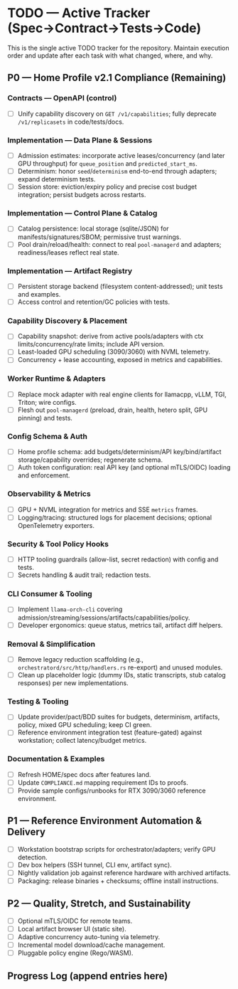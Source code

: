 # TODO — Active Tracker (Spec→Contract→Tests→Code)

This is the single active TODO tracker for the repository. Maintain execution order and update after each task with what changed, where, and why.

## P0 — Home Profile v2.1 Compliance (Remaining)

### Contracts — OpenAPI (control)
- [ ] Unify capability discovery on `GET /v1/capabilities`; fully deprecate `/v1/replicasets` in code/tests/docs.

### Implementation — Data Plane & Sessions
- [ ] Admission estimates: incorporate active leases/concurrency (and later GPU throughput) for `queue_position` and `predicted_start_ms`.
- [ ] Determinism: honor `seed`/`determinism` end-to-end through adapters; expand determinism tests.
- [ ] Session store: eviction/expiry policy and precise cost budget integration; persist budgets across restarts.

### Implementation — Control Plane & Catalog
- [ ] Catalog persistence: local storage (sqlite/JSON) for manifests/signatures/SBOM; permissive trust warnings.
- [ ] Pool drain/reload/health: connect to real `pool-managerd` and adapters; readiness/leases reflect real state.

### Implementation — Artifact Registry
- [ ] Persistent storage backend (filesystem content-addressed); unit tests and examples.
- [ ] Access control and retention/GC policies with tests.

### Capability Discovery & Placement
- [ ] Capability snapshot: derive from active pools/adapters with ctx limits/concurrency/rate limits; include API version.
- [ ] Least-loaded GPU scheduling (3090/3060) with NVML telemetry.
- [ ] Concurrency + lease accounting, exposed in metrics and capabilities.

### Worker Runtime & Adapters
- [ ] Replace mock adapter with real engine clients for llamacpp, vLLM, TGI, Triton; wire configs.
- [ ] Flesh out `pool-managerd` (preload, drain, health, hetero split, GPU pinning) and tests.

### Config Schema & Auth
- [ ] Home profile schema: add budgets/determinism/API key/bind/artifact storage/capability overrides; regenerate schema.
- [ ] Auth token configuration: real API key (and optional mTLS/OIDC) loading and enforcement.

### Observability & Metrics
- [ ] GPU + NVML integration for metrics and SSE `metrics` frames.
- [ ] Logging/tracing: structured logs for placement decisions; optional OpenTelemetry exporters.

### Security & Tool Policy Hooks
- [ ] HTTP tooling guardrails (allow-list, secret redaction) with config and tests.
- [ ] Secrets handling & audit trail; redaction tests.

### CLI Consumer & Tooling
- [ ] Implement `llama-orch-cli` covering admission/streaming/sessions/artifacts/capabilities/policy.
- [ ] Developer ergonomics: queue status, metrics tail, artifact diff helpers.

### Removal & Simplification
- [ ] Remove legacy reduction scaffolding (e.g., `orchestratord/src/http/handlers.rs` re-export) and unused modules.
- [ ] Clean up placeholder logic (dummy IDs, static transcripts, stub catalog responses) per new implementations.

### Testing & Tooling
- [ ] Update provider/pact/BDD suites for budgets, determinism, artifacts, policy, mixed GPU scheduling; keep CI green.
- [ ] Reference environment integration test (feature-gated) against workstation; collect latency/budget metrics.

### Documentation & Examples
- [ ] Refresh HOME/spec docs after features land.
- [ ] Update `COMPLIANCE.md` mapping requirement IDs to proofs.
- [ ] Provide sample configs/runbooks for RTX 3090/3060 reference environment.

## P1 — Reference Environment Automation & Delivery
- [ ] Workstation bootstrap scripts for orchestrator/adapters; verify GPU detection.
- [ ] Dev box helpers (SSH tunnel, CLI env, artifact sync).
- [ ] Nightly validation job against reference hardware with archived artifacts.
- [ ] Packaging: release binaries + checksums; offline install instructions.

## P2 — Quality, Stretch, and Sustainability
- [ ] Optional mTLS/OIDC for remote teams.
- [ ] Local artifact browser UI (static site).
- [ ] Adaptive concurrency auto-tuning via telemetry.
- [ ] Incremental model download/cache management.
- [ ] Pluggable policy engine (Rego/WASM).

## Progress Log (append entries here)

